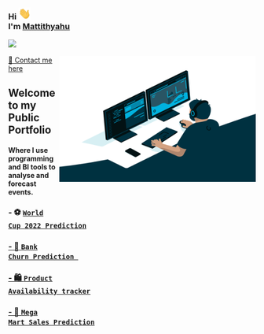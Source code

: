 ### Hi <img src="Wave.gif" width="25px"> <br> I'm [Mattithyahu](https://mattithyahudata.github.io/devportfolio/#about)
![](https://visitor-badge.glitch.me/badge?page_id=MattithyahuData.MattithyahuData)

<img align="right" alt="GIF" src="Analyst.gif" width="400" height="256" /> 

[💬 Contact me here](mailto:mattithyahuowolabi@gmail.com)
 
## Welcome to my Public Portfolio
#### Where I use programming and BI tools to analyse and forecast events. 

### - ⚽ <code><a href="https://mattithyahudata.github.io/devportfolio/Project1.html" target="_blank" ><strong>World Cup 2022 Prediction</strong></code> 
### - 🏦 <code><a href="https://mattithyahudata.github.io/devportfolio/Project1.html" target="_blank" ><strong>Bank Churn Prediction </strong></code>
### - 🛍 <code><a href="https://mattithyahudata.github.io/devportfolio/Project1.html" target="_blank" ><strong>Product Availability tracker</strong></code>
### - 🏪 <code><a href="https://mattithyahudata.github.io/devportfolio/Project1.html" target="_blank" ><strong>Mega Mart Sales Prediction</strong></code>
